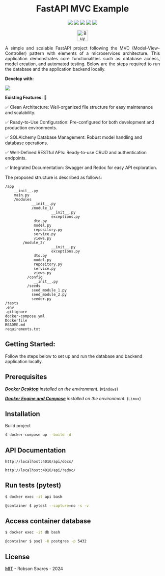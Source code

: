 
<h1 align="center">
  <br>
   FastAPI MVC Example
  <br>
</h1>

<p align="center">  
<img src="https://badgen.net/badge/language/python/yellow?icon=python">
<img src="https://badgen.net/badge/framework/fastapi/pink?icon=">
<img src="https://badgen.net/badge/orm/sqlalchemy/red?icon=">
<img src="https://badgen.net/badge/database/postgresql/blue?icon=">
<img src="https://badgen.net/badge/tests/pytest/blue?icon=">
</p>
<p align="center">
<a href='https://ko-fi.com/V7V717GRV1' target='_blank'><img height='36' style='border:0px;height:36px;' src='https://storage.ko-fi.com/cdn/kofi2.png?v=6' border='0' alt='Buy Me a Coffee at ko-fi.com' /></a>
</p>

<p align="justify">
A simple and scalable FastAPI project following the MVC (Model-View-Controller) pattern with elements of a microservices architecture. This application demonstrates core functionalities such as database access, model creation, and automated testing.
Below are the steps required to run the database and the application backend
locally.
</p>

<p><strong>Develop with:</strong></p>

<p align="left">
	
  <a href="https://skillicons.dev">
    <img src="https://skillicons.dev/icons?i=python,fastapi,postgres,git,docker,vscode" />
  </a>
</p>
<p align="left">
<strong>Existing Features:</strong> 🚀 

✅ Clean Architecture: Well-organized file structure for easy maintenance and scalability.

✅ Ready-to-Use Configuration: Pre-configured for both development and production environments.

✅ SQLAlchemy Database Management: Robust model handling and database operations.

✅ Well-Defined RESTful APIs: Ready-to-use CRUD and authentication endpoints.

✅ Integrated Documentation: Swagger and Redoc for easy API exploration.

</p>
The proposed structure is described as follows:

```
/app
    __init__.py
    main.py
    /modules
            __init__.py
            /module_1/
                     __init__.py
                     exceptions.py
		     dto.py
		     model.py
		     repository.py
		     service.py
		     views.py
	    /module_2/
                     __init__.py
                     exceptions.py
		     dto.py
		     model.py
		     repository.py
		     service.py
		     views.py
	      /config
		     __init__.py
	      /seeds
		    seed_module_1.py
		    seed_module_2.py
		    seeder.py
/tests
.env
.gitignore
docker-compose.yml
Dockerfile
README.md
requirements.txt
```

## Getting Started:

Follow the steps below to set up and run the database and backend application locally.

## Prerequisites

*_**[Docker Desktop](https://www.docker.com/products/docker-desktop/)**_ installed on the environment.* (`Windows`)


*_**[Docker Engine and Compose](https://docs.docker.com/engine/install/ubuntu/)**_ installed on the environment.* (`Linux`)

## Installation

Build project

```sh
$ docker-compose up --build -d
```

## API Documentation
```
http://localhost:4010/api/docs/
```

```
http://localhost:4010/api/redoc/
```

## Run tests (pytest)

```bash
$ docker exec -it api bash
```

```bash
@container $ pytest --capture=no -s -v
```

## Access container database


```bash
$ docker exec -it db bash
```

```bash
@container $ psql -U postgres -p 5432
```

## License

[MIT](LICENSE) - Robson Soares - 2024
